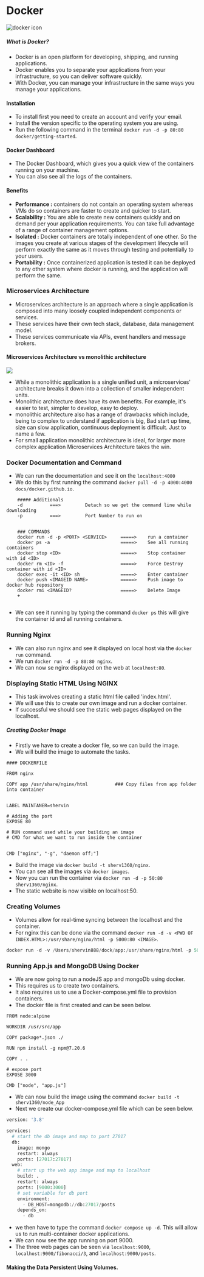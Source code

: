 # Docker

![docker icon](image.png)


##### What is Docker?

- Docker is an open platform for developing, shipping, and running applications. 
- Docker enables you to separate your applications from your infrastructure, so you can deliver software quickly.
-  With Docker, you can manage your infrastructure in the same ways you manage your applications.


#### Installation

- To install first you need to create an account and verify your email.
- Install the version specific to the operating system you are using.
- Run the following command in the terminal `docker run -d -p 80:80 docker/getting-started`.

#### Docker Dashboard

- The Docker Dashboard, which gives you a quick view of the containers running on your machine.
- You can also see all the logs of the containers.

#### Benefits

- <strong>Performance :</strong> containers do not contain an operating system whereas VMs do so containers are faster to create and quicker to start.
- <strong>Scalability :</strong> You are able to create new containers quickly and on demand per your application requirements. You can take full advantage of a range of container management options.
 - <strong>Isolated :</strong> Docker containers are totally independent of one other. So the images you create at various stages of the development lifecycle will perform exactly the same as it moves through testing and potentially to your users.
- <strong>Portability :</strong> Once containerized application is tested it can be deployed to any other system where docker is running, and the application will perform the same.


### Microservices Architecture

- Microservices architecture is an approach where a single application is composed into many loosely coupled independent components or services.
- These services have their own tech stack, database, data management model.
- These services communicate via APIs, event handlers and message brokers.


#### Microservices Architecture vs monolithic architecture

![](img.jpg)

- While a monolithic application is a single unified unit, a microservices' architecture breaks it down into a collection of smaller independent units.
- Monolithic architecture does have its own benefits. For example, it's easier to test, simpler to develop, easy to deploy.
- monolithic architecture also has a range of drawbacks which include, being to complex to understand if application is big, Bad start up time, size can slow application, continuous deployment is difficult. Just to name a few.
- For small application monolithic architecture is ideal, for larger more complex application Microservices Architecture takes the win.


### Docker Documentation and Command

- We can run the documentation and see it on the `localhost:4000`
- We do this by first running the command `docker pull -d -p 4000:4000 docs/docker.github.io`.

```
    ##### Additionals
    -d          ===>         Detach so we get the command line while downloading
    -p          ===>         Port Number to run on
    
    
    ### COMMANDS
    docker run -d -p <PORT> <SERVICE>     =====>    run a container
    docker ps -a                          =====>    See all running containers
    docker stop <ID>                      =====>    Stop container with id <ID>
    docker rm <ID> -f                     =====>    Force Destroy container with id <ID>
    docker exec -it <ID> sh               =====>    Enter container
    docker push <IMAGEID NAME>            =====>    Push image to docker hub repository
    docker rmi <IMAGEID?                  =====>    Delete Image
    +
    
```



- We can see it running by typing the command `docker ps` this will give the container id and all running containers.

### Running Nginx

- We can also run nginx and see it displayed on local host via the `docker run` command.
- We run `docker run -d -p 80:80 nginx`.
- We can now se nginx displayed on the web at `localhost:80`.

### Displaying Static HTML Using NGINX

- This task involves creating a static html file called 'index.html'.
- We will use this to create our own image and run a docker container.
- If successful we should see the static web pages displayed on the localhost.

##### Creating Docker Image

- Firstly we have to create a docker file, so we can build the image.
- We will build the image to automate the tasks.
 

```
#### DOCKERFILE

FROM nginx

COPY app /usr/share/nginx/html          ### Copy files from app folder into container
 

LABEL MAINTANER=shervin

# Adding the port
EXPOSE 80

# RUN command used while your building an image
# CMD for what we want to run inside the container


CMD ["nginx", "-g", "daemon off;"]
```

- Build the image via `docker build -t sherv1360/nginx`.
- You can see all the images via `docker images`.
- Now you can run the container via `docker run -d -p 50:80 sherv1360/nginx`.
- The static website is now visible on localhost:50.



### Creating Volumes 

- Volumes allow for real-time syncing between the localhost and the container.
- For nginx this can be done via the command `docker run -d -v <PWD OF INDEX.HTML>:/usr/share/nginx/html -p 5000:80 <IMAGE>`.

```python
docker run -d -v /Users/shervin888/dock/app:/usr/share/nginx/html -p 5000:80 <sherv1360/nginx>
```


### Running App.js and MongoDB Using Docker

- We are now going to run a nodeJS app and mongoDb using docker.
- This requires us to create two containers. 
- It also requires us to use a Docker-compose.yml file to provision containers.
- The docker file is first created and can be seen below.

```
FROM node:alpine

WORKDIR /usr/src/app

COPY package*.json ./

RUN npm install -g npm@7.20.6

COPY . .

# expose port
EXPOSE 3000

CMD ["node", "app.js"]

```
- We can now build the image using the command `docker build -t sherv1360/node_App`
- Next we create our docker-compose.yml file which can be seen below.

```python
version: '3.8'

services:
  # start the db image and map to port 27017
  db:
    image: mongo
    restart: always
    ports: [27017:27017]
  web:
    # start up the web app image and map to localhost
    build: .
    restart: always
    ports: [9000:3000]
    # set variable for db port
    environment:
      - DB_HOST=mongodb://db:27017/posts
    depends_on:
      - db

```

- we then have to type the command `docker compose up -d`. This will allow us to run multi-container docker applications.
- We can now see the app running on port 9000.
- The three web pages can be seen via `localhost:9000`, `localhost:9000/fibonacci/3`, and `localhost:9000/posts`.


#### Making the Data Persistent Using Volumes.


